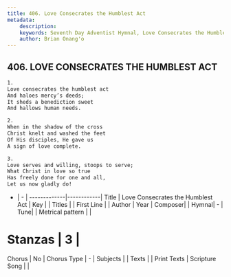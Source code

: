 ```yaml
---
title: 406. Love Consecrates the Humblest Act
metadata:
    description: 
    keywords: Seventh Day Adventist Hymnal, Love Consecrates the Humblest Act, , 
    author: Brian Onang'o
---
```



## 406. LOVE CONSECRATES THE HUMBLEST ACT

```txt
1.
Love consecrates the humblest act
And haloes mercy’s deeds;
It sheds a benediction sweet
And hallows human needs.

2.
When in the shadow of the cross
Christ knelt and washed the feet
Of His disciples, He gave us
A sign of love complete.

3.
Love serves and willing, stoops to serve;
What Christ in love so true
Has freely done for one and all,
Let us now gladly do!
```

- |   -  |
-------------|------------|
Title | Love Consecrates the Humblest Act |
Key |  |
Titles |  |
First Line |  |
Author | 
Year | 
Composer|  |
Hymnal|  - |
Tune|  |
Metrical pattern | |
# Stanzas | 3 |
Chorus | No |
Chorus Type | - |
Subjects |  |
Texts |  |
Print Texts | 
Scripture Song |  |
  
